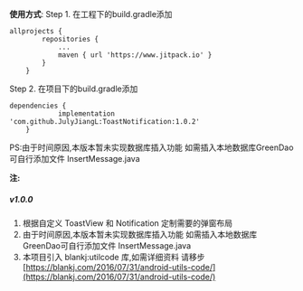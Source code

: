 **使用方式**:
Step 1. 在工程下的build.gradle添加

```
allprojects {
		repositories {
			...
			maven { url 'https://www.jitpack.io' }
		}
	}
```
Step 2. 在项目下的build.gradle添加

```
dependencies {
	        implementation 'com.github.JulyJiangL:ToastNotification:1.0.2'
	}
```
PS:由于时间原因,本版本暂未实现数据库插入功能 如需插入本地数据库GreenDao可自行添加文件 InsertMessage.java

**注:**

##### v1.0.0

 1. 根据自定义 ToastView 和 Notification 定制需要的弹窗布局 
 2. 由于时间原因,本版本暂未实现数据库插入功能 如需插入本地数据库GreenDao可自行添加文件 InsertMessage.java 
 3. 本项目引入 blankj:utilcode 库,如需详细资料 请移步 [https://blankj.com/2016/07/31/android-utils-code/](https://blankj.com/2016/07/31/android-utils-code/)
